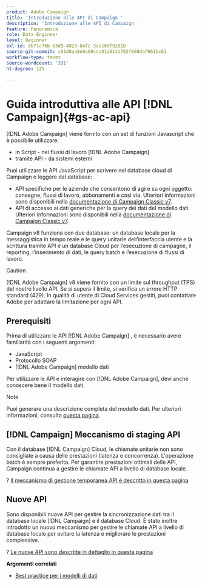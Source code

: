 ```yaml
---
product: Adobe Campaign
title: 'Introduzione alle API di Campaign '
description: 'Introduzione alle API di Campaign '
feature: Panoramica
role: Data Engineer
level: Beginner
exl-id: 0b71c76b-03d9-4023-84fc-3ecc0df9261b
source-git-commit: c61d8aa8e0a68ccc81a6141782f860daf061bc61
workflow-type: tm+mt
source-wordcount: '331'
ht-degree: 12%

---
```


# Guida introduttiva alle API [!DNL Campaign]{#gs-ac-api}

[!DNL Adobe Campaign] viene fornito con un set di funzioni Javascript che è possibile utilizzare:

* in Script - nei flussi di lavoro [!DNL Adobe Campaign]
* tramite API - da sistemi esterni

Puoi utilizzare le API JavaScript per scrivere nel database cloud di Campaign o leggere dal database:

* API specifiche per le aziende che consentono di agire su ogni oggetto: consegne, flussi di lavoro, abbonamenti e così via. Ulteriori informazioni sono disponibili nella [documentazione di Campaign Classic v7](https://experienceleague.adobe.com/docs/campaign-classic/using/configuring-campaign-classic/api/business-oriented-apis.html).
* API di accesso ai dati generiche per la query dei dati del modello dati. Ulteriori informazioni sono disponibili nella [documentazione di Campaign Classic v7](https://experienceleague.adobe.com/docs/campaign-classic/using/configuring-campaign-classic/api/data-oriented-apis.html).

Campaign v8 funziona con due database: un database locale per la messaggistica in tempo reale e le query unitarie dell’interfaccia utente e la scrittura tramite API e un database Cloud per l’esecuzione di campagne, il reporting, l’inserimento di dati, le query batch e l’esecuzione di flussi di lavoro.

>[!CAUTION]
>
>[!DNL Adobe Campaign] v8 viene fornito con un limite sul throughput (TPS) del nostro livello API. Se si supera il limite, si verifica un errore HTTP standard (429). In qualità di utente di Cloud Services gestiti, puoi contattare Adobe per adattare la limitazione per ogni API.


## Prerequisiti

Prima di utilizzare le API [!DNL Adobe Campaign] , è necessario avere familiarità con i seguenti argomenti:

* JavaScript
* Protocollo SOAP
* [!DNL Adobe Campaign] modello dati

Per utilizzare le API e interagire con [!DNL Adobe Campaign], devi anche conoscere bene il modello dati.

>[!NOTE]
>Puoi generare una descrizione completa del modello dati. Per ulteriori informazioni, consulta [questa pagina](datamodel.md).

## [!DNL Campaign] Meccanismo di staging API

Con il database [!DNL Campaign] Cloud, le chiamate unitarie non sono consigliate a causa delle prestazioni (latenza e concorrenza). L&#39;operazione batch è sempre preferita. Per garantire prestazioni ottimali delle API, Campaign continua a gestire le chiamate API a livello di database locale.

? [Il meccanismo di gestione temporanea API è descritto in questa pagina](staging.md)

## Nuove API

Sono disponibili nuove API per gestire la sincronizzazione dati tra il database locale [!DNL Campaign] e il database Cloud. È stato inoltre introdotto un nuovo meccanismo per gestire le chiamate API a livello di database locale per evitare la latenza e migliorare le prestazioni complessive.

? [Le nuove API sono descritte in dettaglio in questa pagina](new-apis.md)

**Argomenti correlati**

* [Best practice per i modelli di dati](datamodel-best-practices.md)
